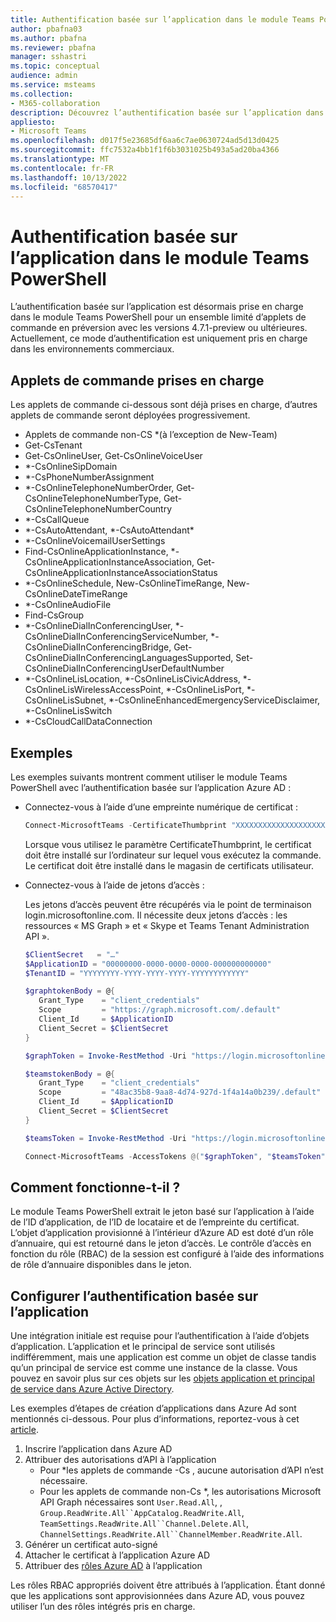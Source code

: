 ```yaml
---
title: Authentification basée sur l’application dans le module Teams PowerShell
author: pbafna03
ms.author: pbafna
ms.reviewer: pbafna
manager: sshastri
ms.topic: conceptual
audience: admin
ms.service: msteams
ms.collection:
- M365-collaboration
description: Découvrez l’authentification basée sur l’application dans le module Teams PowerShell, utilisé pour l’administration de Microsoft Teams.
appliesto:
- Microsoft Teams
ms.openlocfilehash: d017f5e23685df6aa6c7ae0630724ad5d13d0425
ms.sourcegitcommit: ffc7532a4bb1f1f6b3031025b493a5ad20ba4366
ms.translationtype: MT
ms.contentlocale: fr-FR
ms.lasthandoff: 10/13/2022
ms.locfileid: "68570417"
---
```

# <a name="application-based-authentication-in-teams-powershell-module"></a>Authentification basée sur l’application dans le module Teams PowerShell

L’authentification basée sur l’application est désormais prise en charge dans le module Teams PowerShell pour un ensemble limité d’applets de commande en préversion avec les versions 4.7.1-preview ou ultérieures. Actuellement, ce mode d’authentification est uniquement pris en charge dans les environnements commerciaux.


## <a name="cmdlets-supported"></a>Applets de commande prises en charge

Les applets de commande ci-dessous sont déjà prises en charge, d’autres applets de commande seront déployées progressivement. 

  - Applets de commande non-CS \*(à l’exception de New-Team)
  - Get-CsTenant
  - Get-CsOnlineUser, Get-CsOnlineVoiceUser
  - \*-CsOnlineSipDomain 
  - \*-CsPhoneNumberAssignment
  - \*-CsOnlineTelephoneNumberOrder, Get-CsOnlineTelephoneNumberType, Get-CsOnlineTelephoneNumberCountry
  - \*-CsCallQueue
  - \*-CsAutoAttendant, \*-CsAutoAttendant\*
  - \*-CsOnlineVoicemailUserSettings
  - Find-CsOnlineApplicationInstance, \*-CsOnlineApplicationInstanceAssociation, Get-CsOnlineApplicationInstanceAssociationStatus
  - \*-CsOnlineSchedule, New-CsOnlineTimeRange, New-CsOnlineDateTimeRange
  - \*-CsOnlineAudioFile
  - Find-CsGroup
  - \*-CsOnlineDialInConferencingUser, \*-CsOnlineDialInConferencingServiceNumber, \*-CsOnlineDialInConferencingBridge, Get-CsOnlineDialInConferencingLanguagesSupported, Set-CsOnlineDialInConferencingUserDefaultNumber
  - \*-CsOnlineLisLocation, \*-CsOnlineLisCivicAddress, \*-CsOnlineLisWirelessAccessPoint, \*-CsOnlineLisPort, \*-CsOnlineLisSubnet, \*-CsOnlineEnhancedEmergencyServiceDisclaimer, \*-CsOnlineLisSwitch
  - \*-CsCloudCallDataConnection


## <a name="examples"></a>Exemples

Les exemples suivants montrent comment utiliser le module Teams PowerShell avec l’authentification basée sur l’application Azure AD : 

- Connectez-vous à l’aide d’une empreinte numérique de certificat :

  ```powershell
  Connect-MicrosoftTeams -CertificateThumbprint "XXXXXXXXXXXXXXXXXXXXXXXXXXXXXXXXXXXXXXXX" -ApplicationId "00000000-0000-0000-0000-000000000000" -TenantId "YYYYYYYY-YYYY-YYYY-YYYY-YYYYYYYYYYYY"
  ```
  Lorsque vous utilisez le paramètre CertificateThumbprint, le certificat doit être installé sur l’ordinateur sur lequel vous exécutez la commande. Le certificat doit être installé dans le magasin de certificats utilisateur.
  
- Connectez-vous à l’aide de jetons d’accès :
  
  Les jetons d’accès peuvent être récupérés via le point de terminaison login.microsoftonline.com. Il nécessite deux jetons d’accès : les ressources « MS Graph » et « Skype et Teams Tenant Administration API ».

  ```powershell
  $ClientSecret   = "…"
  $ApplicationID = "00000000-0000-0000-0000-000000000000"
  $TenantID = "YYYYYYYY-YYYY-YYYY-YYYY-YYYYYYYYYYYY"

  $graphtokenBody = @{   
     Grant_Type    = "client_credentials"   
     Scope         = "https://graph.microsoft.com/.default"   
     Client_Id     = $ApplicationID   
     Client_Secret = $ClientSecret   
  }  

  $graphToken = Invoke-RestMethod -Uri "https://login.microsoftonline.com/$TenantID/oauth2/v2.0/token" -Method POST -Body $graphtokenBody | Select-Object -ExpandProperty Access_Token 

  $teamstokenBody = @{   
     Grant_Type    = "client_credentials"   
     Scope         = "48ac35b8-9aa8-4d74-927d-1f4a14a0b239/.default"   
     Client_Id     = $ApplicationID   
     Client_Secret = $ClientSecret 
  } 

  $teamsToken = Invoke-RestMethod -Uri "https://login.microsoftonline.com/$TenantID/oauth2/v2.0/token" -Method POST -Body $teamstokenBody | Select-Object -ExpandProperty Access_Token 

  Connect-MicrosoftTeams -AccessTokens @("$graphToken", "$teamsToken")
  ```
  
## <a name="how-does-it-work"></a>Comment fonctionne-t-il ?

Le module Teams PowerShell extrait le jeton basé sur l’application à l’aide de l’ID d’application, de l’ID de locataire et de l’empreinte du certificat. L’objet d’application provisionné à l’intérieur d’Azure AD est doté d’un rôle d’annuaire, qui est retourné dans le jeton d’accès. Le contrôle d’accès en fonction du rôle (RBAC) de la session est configuré à l’aide des informations de rôle d’annuaire disponibles dans le jeton.


## <a name="setup-application-based-authentication"></a>Configurer l’authentification basée sur l’application

Une intégration initiale est requise pour l’authentification à l’aide d’objets d’application. L’application et le principal de service sont utilisés indifféremment, mais une application est comme un objet de classe tandis qu’un principal de service est comme une instance de la classe. Vous pouvez en savoir plus sur ces objets sur les [objets application et principal de service dans Azure Active Directory](/azure/active-directory/develop/app-objects-and-service-principals).

Les exemples d’étapes de création d’applications dans Azure Ad sont mentionnés ci-dessous. Pour plus d’informations, reportez-vous à cet [article](/azure/active-directory/develop/howto-create-service-principal-portal).

1. Inscrire l’application dans Azure AD
2. Attribuer des autorisations d’API à l’application
   - Pour \*les applets de commande -Cs , aucune autorisation d’API n’est nécessaire.
   - Pour les applets de commande non-Cs \*, les autorisations Microsoft API Graph nécessaires sont `User.Read.All`, , `Group.ReadWrite.All``AppCatalog.ReadWrite.All`, `TeamSettings.ReadWrite.All``Channel.Delete.All`, `ChannelSettings.ReadWrite.All``ChannelMember.ReadWrite.All`.  
3. Générer un certificat auto-signé
4. Attacher le certificat à l’application Azure AD
5. Attribuer des [rôles Azure AD](/microsoftteams/using-admin-roles#teams-roles-and-capabilities) à l’application

Les rôles RBAC appropriés doivent être attribués à l’application. Étant donné que les applications sont approvisionnées dans Azure AD, vous pouvez utiliser l’un des rôles intégrés pris en charge.
 
